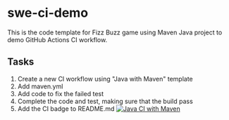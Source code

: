 # swe-ci-demo
This is the code template for Fizz Buzz game using Maven Java project to demo GitHub Actions CI workflow.

## Tasks
1. Create a new CI workflow using "Java with Maven" template
2. Add maven.yml
3. Add code to fix the failed test
4. Complete the code and test, making sure that the build pass
5. Add the CI badge to README.md
[![Java CI with Maven](https://github.com/xudatwit/swe-ci-demo/actions/workflows/maven.yml/badge.svg)](https://github.com/xudatwit/swe-ci-demo/actions/workflows/maven.yml)
